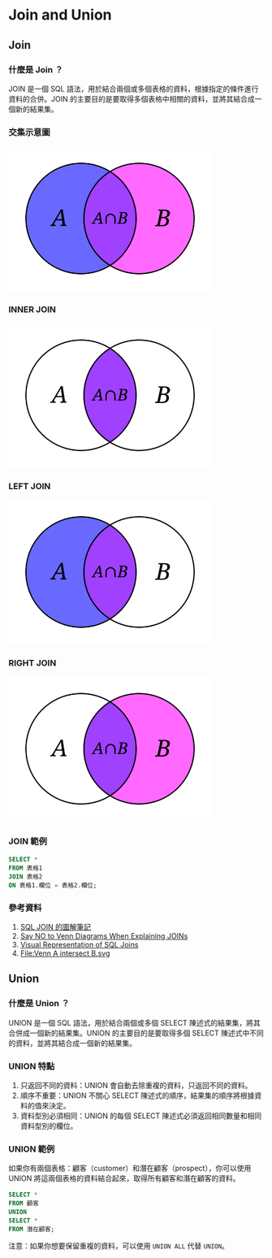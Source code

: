 # Join and Union

## Join

### 什麼是 Join ？ 
JOIN 是一個 SQL 語法，用於結合兩個或多個表格的資料，根據指定的條件進行資料的合併。JOIN 的主要目的是要取得多個表格中相關的資料，並將其結合成一個新的結果集。

### 交集示意圖

<img src="Venn_A_intersect_B.svg" width="400px" />

### INNER JOIN

<img src="innerjoin.svg" width="400px" />


### LEFT JOIN

<img src="leftjoin.svg" width="400px" />

### RIGHT JOIN

<img src="rightjoin.svg" width="400px" />

### JOIN 範例

``` sql
SELECT *
FROM 表格1
JOIN 表格2
ON 表格1.欄位 = 表格2.欄位;
```

### 參考資料

1. [SQL JOIN 的圖解筆記 ](https://sam.webspace.tw/2019/07/11/SQL-JOIN/)
2. [Say NO to Venn Diagrams When Explaining JOINs](https://blog.jooq.org/say-no-to-venn-diagrams-when-explaining-joins/)
3. [Visual Representation of SQL Joins](https://www.codeproject.com/Articles/33052/Visual-Representation-of-SQL-Joins)
4. [File:Venn A intersect B.svg](https://zh.m.wikiversity.org/zh-hk/File:Venn_A_intersect_B.svg)

## Union

### 什麼是 Union ？ 
UNION 是一個 SQL 語法，用於結合兩個或多個 SELECT 陳述式的結果集，將其合併成一個新的結果集。UNION 的主要目的是要取得多個 SELECT 陳述式中不同的資料，並將其結合成一個新的結果集。

### UNION 特點
1. 只返回不同的資料：UNION 會自動去除重複的資料，只返回不同的資料。
2. 順序不重要：UNION 不關心 SELECT 陳述式的順序，結果集的順序將根據資料的值來決定。
3. 資料型別必須相同：UNION 的每個 SELECT 陳述式必須返回相同數量和相同資料型別的欄位。

### UNION 範例
如果你有兩個表格：顧客（customer）和潛在顧客（prospect），你可以使用 UNION 將這兩個表格的資料結合起來，取得所有顧客和潛在顧客的資料。

``` sql
SELECT *
FROM 顧客
UNION
SELECT *
FROM 潛在顧客;
```
注意：如果你想要保留重複的資料，可以使用 `UNION ALL` 代替 `UNION`。




